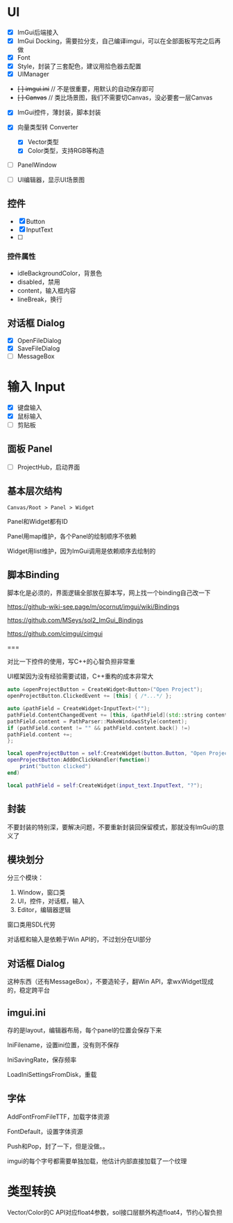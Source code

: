# UI

* [x] ImGui后端接入
* [x] ImGui Docking，需要拉分支，自己编译imgui，可以在全部面板写完之后再做
* [x] Font
* [x] Style，封装了三套配色，建议用拾色器去配置
* [x] UIManager
* ~~[ ] imgui.ini~~ // 不是很重要，用默认的自动保存即可
* ~~[ ] Canvas~~ // 类比场景图，我们不需要切Canvas，没必要套一层Canvas
* [x] ImGui控件，薄封装，脚本封装
* [x] 向量类型转 Converter
    * [x] Vector类型
    * [x] Color类型，支持RGB等构造
* [ ] PanelWindow
* [ ] UI编辑器，显示UI场景图


## 控件

* [x] Button
* [x] InputText
* [ ]

### 控件属性

* idleBackgroundColor，背景色
* disabled，禁用
* content，输入框内容
* lineBreak，换行

## 对话框 Dialog

* [x] OpenFileDialog
* [x] SaveFileDialog
* [ ] MessageBox

# 输入 Input

* [x] 键盘输入
* [x] 鼠标输入
* [ ] 剪贴板

## 面板 Panel

* [ ] ProjectHub，启动界面


## 基本层次结构

`Canvas/Root > Panel > Widget`

Panel和Widget都有ID

Panel用map维护，各个Panel的绘制顺序不依赖

Widget用list维护，因为ImGui调用是依赖顺序去绘制的

## 脚本Binding

脚本化是必须的，界面逻辑全部放在脚本写，网上找一个binding自己改一下

https://github-wiki-see.page/m/ocornut/imgui/wiki/Bindings

https://github.com/MSeys/sol2_ImGui_Bindings

https://github.com/cimgui/cimgui

===

对比一下控件的使用，写C++的心智负担非常重

UI框架因为没有经验需要试错，C++重构的成本非常大

```cpp
auto &openProjectButton = CreateWidget<Button>("Open Project");
openProjectButton.ClickedEvent += [this] { /*...*/ };

auto &pathField = CreateWidget<InputText>("");
pathField.ContentChangedEvent += [this, &pathField](std::string content) {
pathField.content = PathParser::MakeWindowsStyle(content);
if (pathField.content != "" && pathField.content.back() !=)
pathField.content +=;
};
```

```lua
local openProjectButton = self:CreateWidget(button.Button, "Open Project")
openProjectButton:AddOnClickHandler(function()
    print("button clicked")
end)

local pathField = self:CreateWidget(input_text.InputText, "?");
```

## 封装

不要封装的特别深，要解决问题，不要重新封装回保留模式，那就没有ImGui的意义了

## 模块划分

分三个模块：
1. Window，窗口类
2. UI，控件，对话框，输入
3. Editor，编辑器逻辑

窗口类用SDL代劳

对话框和输入是依赖于Win API的，不过划分在UI部分

## 对话框 Dialog

这种东西（还有MessageBox），不要造轮子，翻Win API，拿wxWidget现成的，稳定跨平台

## imgui.ini

存的是layout，编辑器布局，每个panel的位置会保存下来

IniFilename，设置ini位置，没有则不保存

IniSavingRate，保存频率

LoadIniSettingsFromDisk，重载

## 字体

AddFontFromFileTTF，加载字体资源

FontDefault，设置字体资源

Push和Pop，封了一下，但是没做。。

imgui的每个字号都需要单独加载，他估计内部直接加载了一个纹理

# 类型转换

Vector/Color的C API对应float4参数，sol接口层额外构造float4，节约心智负担

